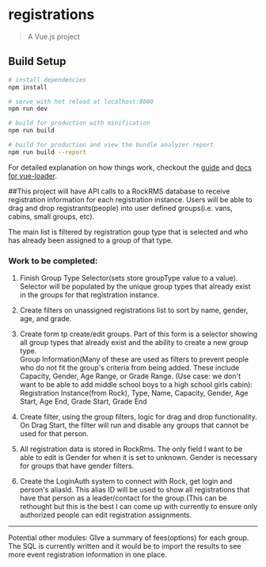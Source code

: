 # registrations

> A Vue.js project

## Build Setup

``` bash
# install dependencies
npm install

# serve with hot reload at localhost:8080
npm run dev

# build for production with minification
npm run build

# build for production and view the bundle analyzer report
npm run build --report
```

For detailed explanation on how things work, checkout the [guide](http://vuejs-templates.github.io/webpack/) and [docs for vue-loader](http://vuejs.github.io/vue-loader).

##This project will have API calls to a RockRMS database to receive registration information for each registration instance.  Users will be able to drag and drop registrants(people) into user defined groups(i.e. vans, cabins, small groups, etc).

The main list is filtered by registration goup type that is selected and who has already been assigned to a group of that type.


### Work to be completed:
  1. Finish Group Type Selector(sets store groupType value to a value).  Selector will be populated by the unique group types that already exist in the groups for that registration instance.

  2. Create filters on unassigned registrations list to sort by name, gender, age, and grade.

  2. Create form tp create/edit groups.  Part of this form is a selector showing all group types that already exist and the ability to create a new group type.  
      Group Information(Many of these are used as filters to prevent people who do not fit the group's criteria from being added. These include Capacity, Gender, Age Range, or Grade Range.  (Use case: we don't want to be able to add middle school boys to a high school girls cabin):
        Registration Instance(from Rock),
        Type,
        Name,
        Capacity,
        Gender,
        Age Start,
        Age End,
        Grade Start,
        Grade End

  4. Create filter, using the group filters, logic for drag and drop functionality.  On Drag Start, the filter will run and disable any groups that cannot be used for that person.

  3. All registration data is stored in RockRms.  The only field I want to be able to edit is Gender for when it is set to unknown.  Gender is necessary for groups that have gender filters.

  5. Create the LoginAuth system to connect with Rock, get login and person's aliasId.  This alias ID will be used to show all registrations that have that person as a leader/contact for the group.(This can be rethought but this is the best I can come up with currently to ensure only authorized people can edit registration assignments.

  -----
  Potential other modules:
    GIve a summary of fees(options) for each group. The SQL is currently written and it would be to import the results to see more event registration information in one place.

